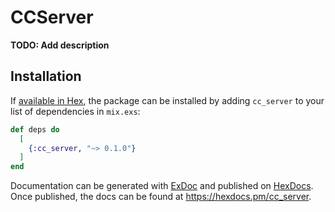 # CCServer

**TODO: Add description**

## Installation

If [available in Hex](https://hex.pm/docs/publish), the package can be installed
by adding `cc_server` to your list of dependencies in `mix.exs`:

```elixir
def deps do
  [
    {:cc_server, "~> 0.1.0"}
  ]
end
```

Documentation can be generated with [ExDoc](https://github.com/elixir-lang/ex_doc)
and published on [HexDocs](https://hexdocs.pm). Once published, the docs can
be found at <https://hexdocs.pm/cc_server>.


